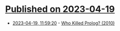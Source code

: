 # [Published on 2023-04-19](index.md)

* [2023-04-19, 11:59:20](https://lobste.rs/s/k8siiw/who_killed_prolog_2010) - [Who Killed Prolog? (2010)](https://vanemden.wordpress.com/2010/08/21/who-killed-prolog/)
